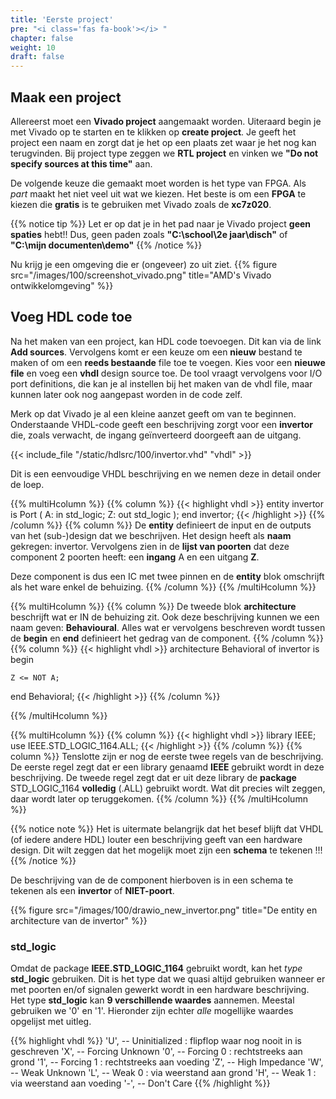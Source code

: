 ```yaml
---
title: 'Eerste project'
pre: "<i class='fas fa-book'></i> "
chapter: false
weight: 10
draft: false
---
```


## Maak een project

Allereerst moet een **Vivado project** aangemaakt worden. Uiteraard begin je met Vivado op te starten en te klikken op **create project**. Je geeft het project een naam en zorgt dat je het op een plaats zet waar je het nog kan terugvinden. Bij project type zeggen we **RTL project** en vinken we **"Do not specify sources at this time"** aan. 

De volgende keuze die gemaakt moet worden is het type van FPGA. Als *part* maakt het niet veel uit wat we kiezen. Het beste is om een **FPGA** te kiezen die **gratis** is te gebruiken met Vivado zoals de **xc7z020**.

{{% notice tip %}}
Let er op dat je in het pad naar je Vivado project <b>geen spaties</b> hebt!! Dus, geen paden zoals <b>"C:\school\2e jaar\disch"</b> of <b>"C:\mijn documenten\demo"</b>
{{% /notice  %}}

Nu krijg je een omgeving die er (ongeveer) zo uit ziet.
{{% figure src="/images/100/screenshot_vivado.png" title="AMD's Vivado ontwikkelomgeving" %}}

## Voeg HDL code toe

Na het maken van een project, kan HDL code toevoegen. Dit kan via de link **Add sources**. Vervolgens komt er een keuze om een **nieuw** bestand te maken of om een **reeds bestaande** file toe te voegen. Kies voor een **nieuwe file** en voeg een **vhdl** design source toe. De tool vraagt vervolgens voor I/O port definitions, die kan je al instellen bij het maken van de vhdl file, maar kunnen later ook nog aangepast worden in de code zelf.

Merk op dat Vivado je al een kleine aanzet geeft om van te beginnen. Onderstaande VHDL-code geeft een beschrijving zorgt voor een **invertor** die, zoals verwacht, de ingang geïnverteerd doorgeeft aan de uitgang.

{{< include_file "/static/hdlsrc/100/invertor.vhd" "vhdl" >}}

Dit is een eenvoudige VHDL beschrijving en we nemen deze in detail onder de loep.

{{% multiHcolumn %}}
{{% column %}}
{{< highlight vhdl >}}
entity invertor is
    Port (
        A: in std_logic;
        Z: out std_logic
    );
end invertor;
{{< /highlight >}}
{{% /column %}}
{{% column %}}
De **entity** definieert de input en de outputs van het (sub-)design dat we beschrijven. Het design heeft als **naam** gekregen: invertor. Vervolgens zien in de **lijst van poorten** dat deze component 2 poorten heeft: een **ingang** A en een uitgang **Z**.

Deze component is dus een IC met twee pinnen en de **entity** blok omschrijft als het ware enkel de behuizing.
{{% /column %}}
{{% /multiHcolumn %}}


{{% multiHcolumn %}}
{{% column %}}
De tweede blok **architecture** beschrijft wat er IN de behuizing zit. Ook deze beschrijving kunnen we een naam geven: **Behavioural**. Alles wat er vervolgens beschreven wordt tussen de **begin** en **end** definieert het gedrag van de component.
{{% /column %}}
{{% column %}}
{{< highlight vhdl >}}
architecture Behavioral of invertor is
begin

    Z <= NOT A;

end Behavioral;
{{< /highlight >}}
{{% /column %}}

{{% /multiHcolumn %}}


{{% multiHcolumn %}}
{{% column %}}
{{< highlight vhdl >}}
library IEEE;
use IEEE.STD_LOGIC_1164.ALL;
{{< /highlight >}}
{{% /column %}}
{{% column %}}
Tenslotte zijn er nog de eerste twee regels van de beschrijving. De eerste regel zegt dat er een library genaamd **IEEE** gebruikt wordt in deze beschrijving. De tweede regel zegt dat er uit deze library de **package** STD_LOGIC_1164 **volledig** (.ALL) gebruikt wordt. Wat dit precies wilt zeggen, daar wordt later op teruggekomen.
{{% /column %}}
{{% /multiHcolumn %}}

{{% notice note %}}
Het is uitermate belangrijk dat het besef blijft dat VHDL (of iedere andere HDL) louter een beschrijving geeft van een hardware design. Dit wilt zeggen dat het mogelijk moet zijn een **schema** te tekenen !!!
{{% /notice  %}}

De beschrijving van de de component hierboven is in een schema te tekenen als een **invertor** of **NIET-poort**.

{{% figure src="/images/100/drawio_new_invertor.png" title="De entity en architecture van de invertor" %}}


### std_logic

Omdat de package **IEEE.STD_LOGIC_1164** gebruikt wordt, kan het *type* **std_logic** gebruiken. Dit is het type dat we quasi altijd gebruiken wanneer er met poorten en/of signalen gewerkt wordt in een hardware beschrijving. Het type **std_logic** kan **9 verschillende waardes** aannemen. Meestal gebruiken we '0' en '1'. Hieronder zijn echter *alle* mogellijke waardes opgelijst met uitleg. 
<!-- Meer uitleg over mogelijke types vind je in de [zelfstudie](/900_zelfstudie_vhdl/060_packages/#std_logic_1164--package). -->

{{% highlight vhdl %}}
'U',  -- Uninitialized : flipflop waar nog nooit in is geschreven
'X',  -- Forcing Unknown
'0',  -- Forcing 0 : rechtstreeks aan grond
'1',  -- Forcing 1 : rechtstreeks aan voeding
'Z',  -- High Impedance
'W',  -- Weak Unknown
'L',  -- Weak 0 : via weerstand aan grond
'H',  -- Weak 1 : via weerstand aan voeding
'-',  -- Don't Care
{{% /highlight %}}